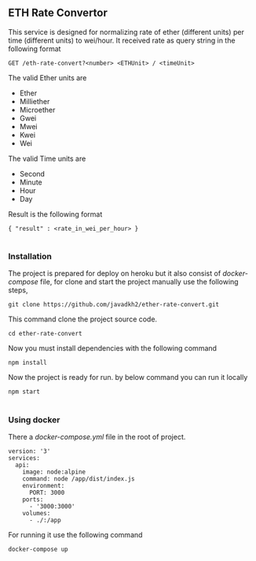 ## ETH Rate Convertor

This service is designed for normalizing rate of ether (different units) per time (different units) to wei/hour.
It received rate as query string in the following format
```
GET /eth-rate-convert?<number> <ETHUnit> / <timeUnit>
```
The valid Ether units are
* Ether
* Milliether
* Microether
* Gwei
* Mwei
* Kwei
* Wei

The valid Time units are
* Second
* Minute
* Hour
* Day

Result is the following format
```
{ "result" : <rate_in_wei_per_hour> }
```

#
### Installation
The project is prepared for deploy on heroku but it also consist of *docker-compose* file, for clone and start the project manually use the following steps,
```
git clone https://github.com/javadkh2/ether-rate-convert.git
```
This command clone the project source code.
```
cd ether-rate-convert
```
Now you must install dependencies with the following command
```
npm install
```
Now the project is ready for run. by below command you can run it locally
```
npm start
```
#
### Using docker
There a *docker-compose.yml* file in the root of project.
```
version: '3'
services:
  api:
    image: node:alpine
    command: node /app/dist/index.js
    environment:
      PORT: 3000
    ports:
      - '3000:3000'
    volumes:
      - ./:/app  
```

For running it use the following command
```
docker-compose up
```
